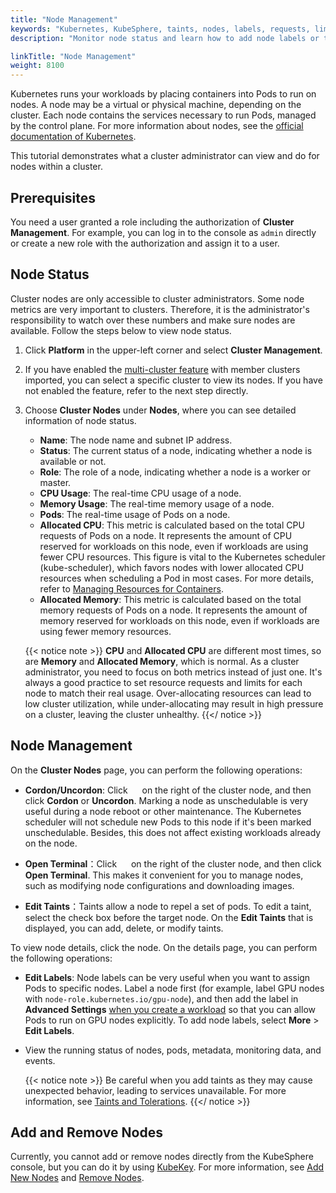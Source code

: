 ```yaml
---
title: "Node Management"
keywords: "Kubernetes, KubeSphere, taints, nodes, labels, requests, limits"
description: "Monitor node status and learn how to add node labels or taints."

linkTitle: "Node Management"
weight: 8100
---
```


Kubernetes runs your workloads by placing containers into Pods to run on nodes. A node may be a virtual or physical machine, depending on the cluster. Each node contains the services necessary to run Pods, managed by the control plane. For more information about nodes, see the [official documentation of Kubernetes](https://kubernetes.io/docs/concepts/architecture/nodes/).

This tutorial demonstrates what a cluster administrator can view and do for nodes within a cluster.

## Prerequisites

You need a user granted a role including the authorization of **Cluster Management**. For example, you can log in to the console as `admin` directly or create a new role with the authorization and assign it to a user.

## Node Status

Cluster nodes are only accessible to cluster administrators. Some node metrics are very important to clusters. Therefore, it is the administrator's responsibility to watch over these numbers and make sure nodes are available. Follow the steps below to view node status.

1. Click **Platform** in the upper-left corner and select **Cluster Management**.

2. If you have enabled the [multi-cluster feature](../../multicluster-management/) with member clusters imported, you can select a specific cluster to view its nodes. If you have not enabled the feature, refer to the next step directly.

3. Choose **Cluster Nodes** under **Nodes**, where you can see detailed information of node status.

    - **Name**: The node name and subnet IP address.
    - **Status**: The current status of a node, indicating whether a node is available or not.
    - **Role**: The role of a node, indicating whether a node is a worker or master.
    - **CPU Usage**: The real-time CPU usage of a node.
    - **Memory Usage**: The real-time memory usage of a node.
    - **Pods**: The real-time usage of Pods on a node.
    - **Allocated CPU**: This metric is calculated based on the total CPU requests of Pods on a node. It represents the amount of CPU reserved for workloads on this node, even if workloads are using fewer CPU resources. This figure is vital to the Kubernetes scheduler (kube-scheduler), which favors nodes with lower allocated CPU resources when scheduling a Pod in most cases. For more details, refer to [Managing Resources for Containers](https://kubernetes.io/docs/concepts/configuration/manage-resources-containers/).
    - **Allocated Memory**: This metric is calculated based on the total memory requests of Pods on a node. It represents the amount of memory reserved for workloads on this node, even if workloads are using fewer memory resources.

    {{< notice note >}}
**CPU** and **Allocated CPU** are different most times, so are **Memory** and **Allocated Memory**, which is normal. As a cluster administrator, you need to focus on both metrics instead of just one. It's always a good practice to set resource requests and limits for each node to match their real usage. Over-allocating resources can lead to low cluster utilization, while under-allocating may result in high pressure on a cluster, leaving the cluster unhealthy.
    {{</ notice >}}

## Node Management
On the **Cluster Nodes** page, you can perform the following operations:

- **Cordon/Uncordon**: Click <img src="/images/docs/common-icons/three-dots.png" width="15" /> on the right of the cluster node, and then click **Cordon** or **Uncordon**. Marking a node as unschedulable is very useful during a node reboot or other maintenance. The Kubernetes scheduler will not schedule new Pods to this node if it's been marked unschedulable. Besides, this does not affect existing workloads already on the node.

- **Open Terminal**：Click <img src="/images/docs/common-icons/three-dots.png" width="15" /> on the right of the cluster node, and then click **Open Terminal**. This makes it convenient for you to manage nodes, such as modifying node configurations and downloading images.

- **Edit Taints**：Taints allow a node to repel a set of pods. To edit a taint, select the check box before the target node. On the **Edit Taints** that is displayed, you can add, delete, or modify taints.

To view node details, click the node. On the details page, you can perform the following operations:

- **Edit Labels**: Node labels can be very useful when you want to assign Pods to specific nodes. Label a node first (for example, label GPU nodes with `node-role.kubernetes.io/gpu-node`), and then add the label in **Advanced Settings** [when you create a workload](../../project-user-guide/application-workloads/deployments/#step-5-configure-advanced-settings) so that you can allow Pods to run on GPU nodes explicitly. To add node labels, select **More** > **Edit Labels**.

- View the running status of nodes, pods, metadata, monitoring data, and events.

    {{< notice note >}}
Be careful when you add taints as they may cause unexpected behavior, leading to services unavailable. For more information, see [Taints and Tolerations](https://kubernetes.io/docs/concepts/scheduling-eviction/taint-and-toleration/).
    {{</ notice >}}

## Add and Remove Nodes

Currently, you cannot add or remove nodes directly from the KubeSphere console, but you can do it by using [KubeKey](https://github.com/kubesphere/kubekey). For more information, see [Add New Nodes](../../installing-on-linux/cluster-operation/add-new-nodes/) and [Remove Nodes](../../installing-on-linux/cluster-operation/remove-nodes/).
